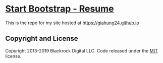 # [Start Bootstrap - Resume](https://startbootstrap.com/template-overviews/resume/)

This is the repo for my site hosted at https://giahung24.github.io

## Copyright and License

Copyright 2013-2019 Blackrock Digital LLC. Code released under the [MIT](https://github.com/BlackrockDigital/startbootstrap-resume/blob/gh-pages/LICENSE) license.
